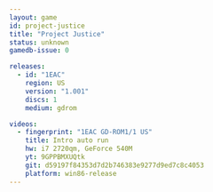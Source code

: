 ```yaml
---
layout: game
id: project-justice
title: "Project Justice"
status: unknown
gamedb-issue: 0

releases:
  - id: "1EAC"
    region: US
    version: "1.001"
    discs: 1
    medium: gdrom

videos:
  - fingerprint: "1EAC GD-ROM1/1 US"
    title: Intro auto run
    hw: i7 2720qm, GeForce 540M
    yt: 9GPPBMXUQtk
    git: d59197f84353d7d2b746383e9277d9ed7c8c4053
    platform: win86-release
---
```

